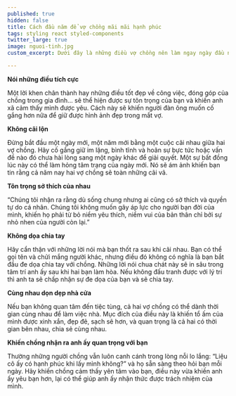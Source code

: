 ```yaml
---
published: true
hidden: false
title: Cách đầu năm để vợ chồng mãi mãi hạnh phúc
tags: styling react styled-components
twitter_large: true
image: nguoi-tinh.jpg
custom_excerpt: Dưới đây là những điều vợ chồng nên làm ngay ngày đầu năm để cả năm hạnh phúc, tình cảm vợ chồng thăng hoa.

---
```


**Nói những điều tích cực**

Một lời khen chân thành hay những điều tốt đẹp về công việc, đóng góp của chồng trong gia đình… sẽ thể hiện được sự tôn trọng của bạn và khiến anh xã cảm thấy mình được yêu. Cách này sẽ khiến người đàn ông muốn cố gắng hơn nữa để giữ được hình ảnh đẹp trong mắt vợ.

**Không cãi lộn**

Đừng bắt đầu một ngày mới, một năm mới bằng một cuộc cãi nhau giữa hai vợ chồng. Hãy cố gắng giữ im lặng, bình tĩnh và hoãn sự bực tức hoặc vấn đề nào đó chưa hài lòng sang một ngày khác để giải quyết. Một sự bất đồng lúc này có thể làm hỏng tâm trạng của ngày mới. Nó sẽ ám ảnh khiến bạn tin rằng cả năm nay hai vợ chồng sẽ toàn những cãi vã.

**Tôn trọng sở thích của nhau**

“Chúng tôi nhận ra rằng dù sống chung nhưng ai cũng có sở thích và quyền tự do cá nhân. Chúng tôi không muốn gây áp lực cho người bạn đời của mình, khiến họ phải từ bỏ niềm yêu thích, niềm vui của bản thân chỉ bởi sự nhỏ nhen của người còn lại.”

**Không dọa chia tay**

Hãy cẩn thận với những lời nói mà bạn thốt ra sau khi cãi nhau. Bạn có thể gọi tên và chửi mắng người khác, nhưng điều đó không có nghĩa là bạn bắt đầu đe dọa chia tay với chồng. Những lời nói chua chát này sẽ in sâu trong tâm trí anh ấy sau khi hai bạn làm hòa. Nếu không đấu tranh được với lý trí thì anh ta sẽ chấp nhận sự đe dọa của bạn và sẽ chia tay.

**Cùng nhau dọn dẹp nhà cửa**

Nếu bạn không quan tâm đến tiệc tùng, cả hai vợ chồng có thể dành thời gian cùng nhau để làm việc nhà. Mục đích của điều này là khiến tổ ấm của mình được xinh xắn, đẹp đẽ, sạch sẽ hơn, và quan trọng là cả hai có thời gian bên nhau, chia sẻ cùng nhau.

**Khiến chồng nhận ra anh ấy quan trọng với bạn**

Thường những người chồng vẫn luôn canh cánh trong lòng nỗi lo lắng: “Liệu cô ấy có hạnh phúc khi lấy mình không?” và họ sẵn sàng theo hỏi bạn mỗi ngày. Hãy khiến chồng cảm thấy yên tâm vào bạn, điều này vừa khiến anh ấy yêu bạn hơn, lại có thể giúp anh ấy nhận thức được trách nhiệm của mình.